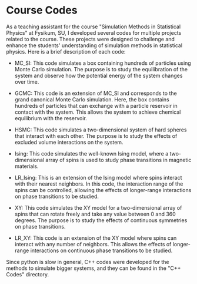 # Course Codes
As a teaching assistant for the course "Simulation Methods in Statistical Physics" at Fysikum, SU, I developed several codes for multiple projects related to the course. These projects were designed to challenge and enhance the students' understanding of simulation methods in statistical physics. Here is a brief description of each code:

- MC_SI: This code simulates a box containing hundreds of particles using Monte Carlo simulation. The purpose is to study the equilibration of the system and observe how the potential energy of the system changes over time.

- GCMC: This code is an extension of MC_SI and corresponds to the grand canonical Monte Carlo simulation. Here, the box contains hundreds of particles that can exchange with a particle reservoir in contact with the system. This allows the system to achieve chemical equilibrium with the reservoir.

- HSMC: This code simulates a two-dimensional system of hard spheres that interact with each other. The purpose is to study the effects of excluded volume interactions on the system.

- Ising: This code simulates the well-known Ising model, where a two-dimensional array of spins is used to study phase transitions in magnetic materials.

- LR_Ising: This is an extension of the Ising model where spins interact with their nearest neighbors. In this code, the interaction range of the spins can be controlled, allowing the effects of longer-range interactions on phase transitions to be studied.

- XY: This code simulates the XY model for a two-dimensional array of spins that can rotate freely and take any value between 0 and 360 degrees. The purpose is to study the effects of continuous symmetries on phase transitions.

- LR_XY: This code is an extension of the XY model where spins can interact with any number of neighbors. This allows the effects of longer-range interactions on continuous phase transitions to be studied.

Since python is slow in general, C++ codes were developed for the methods to simulate bigger systems, and they can be found in the "C++ Codes" directory.
